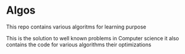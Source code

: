 # Algos
This repo contains various algoritms for learning purpose

This is the solution to well known problems in Computer science it also contains the code for various algorithms their optimizations
